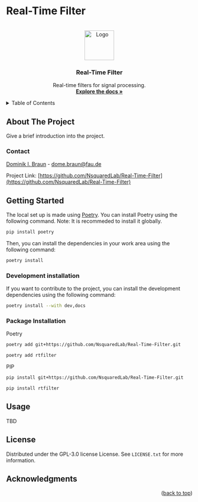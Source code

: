 # Real-Time Filter

<!-- PROJECT LOGO -->
<br />
<div align="center">
  <a href="https://github.com/NsquaredLab/Real-Time-Filter">
    <img src="images/logo.png" alt="Logo" width="80" height="80">
  </a>

<h3 align="center">Real-Time Filter</h3>

  <p align="center">
    Real-time filters for signal processing.
    <br />
    <a href="https://github.com/NsquaredLab/Real-Time-Filter/wiki"><strong>Explore the docs »</strong></a>
  </p>
</div>



<!-- TABLE OF CONTENTS -->
<details>
  <summary>Table of Contents</summary>
  <ol>
    <li>
      <a href="#about-the-project">About The Project</a>
    </li>
    <li><a href="#contact">Contact</a></li>
    <li>
      <a href="#getting-started">Getting Started</a>
      <ul>
        <li><a href="#development-installation">Development Installation</a></li>
        <li><a href="#package-installation">Package Installation</a></li>
      </ul>
    </li>
    <li><a href="#usage">Usage</a></li>
    <li><a href="#license">License</a></li>
    <li><a href="#acknowledgments">Acknowledgments</a></li>
  </ol>
</details>


## About The Project

Give a brief introduction into the project.

<!-- CONTACT -->
### Contact

 [Dominik I. Braun](https://www.nsquared.tf.fau.de/person/dominik-braun/) - dome.braun@fau.de

Project Link: [https://github.com/NsquaredLab/Real-Time-Filter](https://github.com/NsquaredLab/Real-Time-Filter)


<!-- GETTING STARTED -->
## Getting Started

The local set up is made using [Poetry](https://python-poetry.org/). You can install Poetry using the following command.
Note: It is recommeded to install it globally.
```bash
pip install poetry
```

Then, you can install the dependencies in your work area using the following command:
```bash
poetry install
```

### Development installation
If you want to contribute to the project, you can install the development dependencies using the following command:
```bash
poetry install --with dev,docs
```

### Package Installation
Poetry
```Bash
poetry add git+https://github.com/NsquaredLab/Real-Time-Filter.git
```
```Bash
poetry add rtfilter
```

PIP
```sh
pip install git+https://github.com/NsquaredLab/Real-Time-Filter.git
```
```sh
pip install rtfilter
```


<!-- USAGE EXAMPLES -->
## Usage

TBD


<!-- LICENSE -->
## License

Distributed under the GPL-3.0 license License. See `LICENSE.txt` for more information.

<!-- ACKNOWLEDGMENTS -->
## Acknowledgments


<p align="right">(<a href="#readme-top">back to top</a>)</p>
